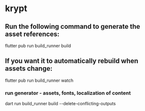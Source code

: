 # krypt

## Run the following command to generate the asset references:

flutter pub run build_runner build

## If you want it to automatically rebuild when assets change:

flutter pub run build_runner watch

### run generator - assets, fonts, localization of content

dart run build_runner build --delete-conflicting-outputs
